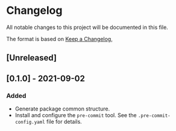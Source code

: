 # Changelog
All notable changes to this project will be documented in this file.

The format is based on [Keep a Changelog](https://keepachangelog.com/en/1.0.0/),

## [Unreleased]

## [0.1.0] - 2021-09-02
### Added
- Generate package common structure.
- Install and configure the `pre-commit` tool. See the `.pre-commit-config.yaml` file for details.
